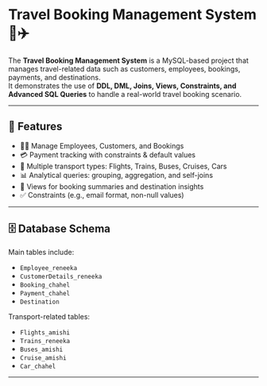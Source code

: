 # Travel Booking Management System 🧳✈️

The **Travel Booking Management System** is a MySQL-based project that manages travel-related data such as customers, employees, bookings, payments, and destinations.  
It demonstrates the use of **DDL, DML, Joins, Views, Constraints, and Advanced SQL Queries** to handle a real-world travel booking scenario.

---

## 📌 Features
- 🧑‍💼 Manage Employees, Customers, and Bookings
- 💳 Payment tracking with constraints & default values
- 🛫 Multiple transport types: Flights, Trains, Buses, Cruises, Cars
- 📊 Analytical queries: grouping, aggregation, and self-joins
- 👀 Views for booking summaries and destination insights
- ✅ Constraints (e.g., email format, non-null values)

---

## 🗄️ Database Schema
Main tables include:
- `Employee_reneeka`
- `CustomerDetails_reneeka`
- `Booking_chahel`
- `Payment_chahel`
- `Destination`

Transport-related tables:
- `Flights_amishi`
- `Trains_reneeka`
- `Buses_amishi`
- `Cruise_amishi`
- `Car_chahel`

---
